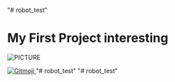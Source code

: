 "# robot_test"
# My First Project interesting

![PICTURE](https://giphy.com/embed/WOimknZN9v5UXaJJ22)

<a href="https://gitmoji.dev">
  <img
    src="https://img.shields.io/badge/gitmoji-%20😜%20😍-FFDD67.svg?style=flat-square"
    alt="Gitmoji"
  />
</a>
"# robot_test" 
"# robot_test" 
